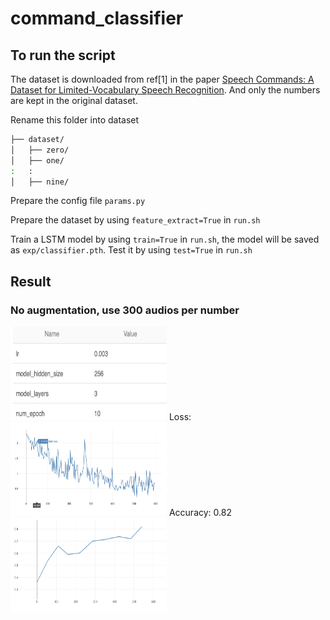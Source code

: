 # command_classifier

## To run the script
The dataset is downloaded from ref[1] in the paper [Speech Commands: A Dataset for Limited-Vocabulary Speech Recognition](https://arxiv.org/abs/1804.03209). And only the numbers are kept in the original dataset. 

Rename this folder into dataset
```bash
├── dataset/
│   ├── zero/
│   ├── one/
:	:
│   ├── nine/
```
Prepare the config file `params.py`

Prepare the dataset by using `feature_extract=True` in `run.sh`

Train a LSTM model by using `train=True` in `run.sh`, the model will be saved as `exp/classifier.pth`. Test it by using `test=True` in `run.sh` 

## Result
### No augmentation, use 300 audios per number
<img src="figs/params-300.png" width="250px" height="150px"/>
Loss:
<img src="figs/loss-300.png" width="250px" height="150px"/>
Accuracy: 0.82
<img src="figs/acc-300.png" width="250px" height="150px"/>